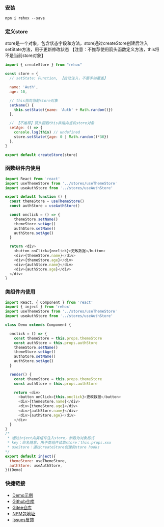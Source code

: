 ### 安装
``` js
npm i rehox --save
```


### 定义store
store是一个对象，包含状态字段和方法，store通过createStore创建后注入setState方法，用于更新修改状态
【注意：不推荐使用箭头函数定义方法，this将不是当前store对象】
``` js
import { createStore } from "rehox"

const store = {
  // setState: Function, 【自动注入，不要手动覆盖】

  name: 'Auth',
  age: 10,

  // this指向当前store对象
  setName() {
    this.setState({name: 'Auth' + Math.random()})
  },

  // 【不推荐】箭头函数this非指向当前store对象
  setAge: () => {
    console.log(this) // undefined
    store.setState({age: 0 | Math.random()*30})
  },
}

export default createStore(store)
```


### 函数组件内使用
``` js
import React from 'react'
import useThemeStore from '../stores/useThemeStore'
import useAuthStore from '../stores/useAuthStore'

export default function () {
  const themeStore = useThemeStore()
  const authStore = useAuthStore()

  const onclick = () => {
    themeStore.setName()
    themeStore.setAge()
    authStore.setName()
    authStore.setAge()
  }

  return <div>
    <button onClick={onclick}>更改数据</button>
    <div>{themeStore.name}</div>
    <div>{themeStore.age}</div>
    <div>{authStore.name}</div>
    <div>{authStore.age}</div>
  </div>
}
```


### 类组件内使用
``` js
import React, { Component } from 'react'
import { inject } from 'rehox'
import useThemeStore from '../stores/useThemeStore'
import useAuthStore from '../stores/useAuthStore'

class Demo extends Component {

  onclick = () => {
    const themeStore = this.props.themeStore
    const authStore = this.props.authStore
    themeStore.setName()
    themeStore.setAge()
    authStore.setName()
    authStore.setAge()
  }

  render() {
    const themeStore = this.props.themeStore
    const authStore = this.props.authStore

    return <div>
      <button onClick={this.onclick}>更改数据</button>
      <div>{themeStore.name}</div>
      <div>{themeStore.age}</div>
      <div>{authStore.name}</div>
      <div>{authStore.age}</div>
    </div>
  }
}
/*
 * 通过inject向类组件注入store，参数为对象格式
 * key：命名随意，用于类组件读取store：this.props.xxx
 * useStore：通过createStore创建的store hooks
*/
export default inject({
  themeStore: useThemeStore,
  authStore: useAuthStore,
})(Demo)
```


### 快捷链接

- [Demo示例](https://github.com/linjc/rehox/tree/master/demo)
- [Github仓库](https://github.com/linjc/rehox)
- [Gitee仓库](https://gitee.com/l2j2c3/rehox)
- [NPM包地址](https://www.npmjs.com/package/rehox)
- [Issues反馈](https://github.com/linjc/rehox/issues)
